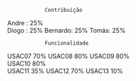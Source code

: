                 Contribuição                    
Andre :            25%              
Diogo :            25% 
Bernardo:          25% 
Tomás:             25%

                Funcionalidade

USAC07             70%
USAC08             80%
USAC09             80%     
USAC10             80%     
USAC11             35%
USAC12             70%
USAC13             10%
